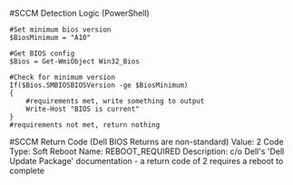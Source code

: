 #SCCM Detection Logic (PowerShell)
```
#Set minimum bios version
$BiosMinimum = "A10"

#Get BIOS config
$Bios = Get-WmiObject Win32_Bios

#Check for minimum version
If($Bios.SMBIOSBIOSVersion -ge $BiosMinimum)
{
    #requirements met, write something to output
    Write-Host "BIOS is current"
}
#requirements not met, return nothing
```

#SCCM Return Code (Dell BIOS Returns are non-standard)
Value: 2
Code Type: Soft Reboot
Name: REBOOT_REQUIRED
Description: c/o Dell's 'Dell Update Package' documentation - a return code of 2 requires a reboot to complete
